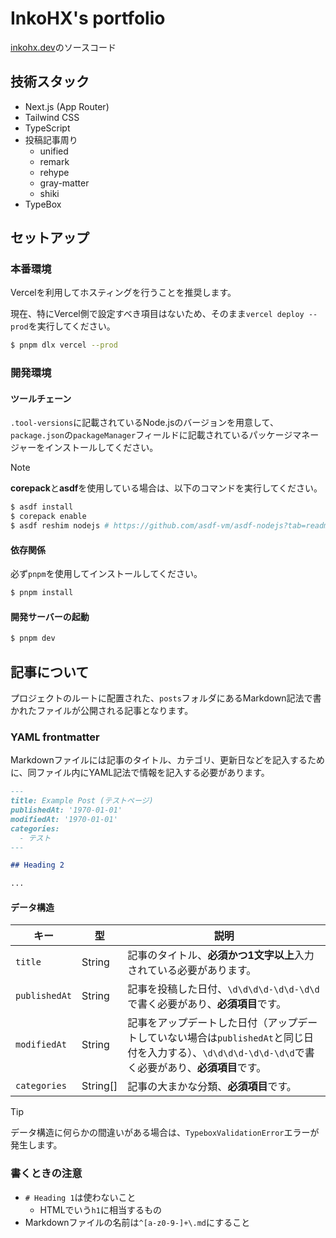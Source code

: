 # InkoHX's portfolio

[inkohx.dev](https://inkohx.dev)のソースコード

## 技術スタック

- Next.js (App Router)
- Tailwind CSS
- TypeScript
- 投稿記事周り
  - unified
  - remark
  - rehype
  - gray-matter
  - shiki
- TypeBox

## セットアップ

### 本番環境

Vercelを利用してホスティングを行うことを推奨します。

現在、特にVercel側で設定すべき項目はないため、そのまま`vercel deploy --prod`を実行してください。

```bash
$ pnpm dlx vercel --prod
```

### 開発環境

#### ツールチェーン

`.tool-versions`に記載されているNode.jsのバージョンを用意して、`package.json`の`packageManager`フィールドに記載されているパッケージマネージャーをインストールしてください。

<!-- prettier-ignore-start -->
> [!NOTE]
> **corepack**と**asdf**を使用している場合は、以下のコマンドを実行してください。
> ```bash
> $ asdf install
> $ corepack enable
> $ asdf reshim nodejs # https://github.com/asdf-vm/asdf-nodejs?tab=readme-ov-file#corepack
> ```
<!-- prettier-ignore-end -->

#### 依存関係

必ず`pnpm`を使用してインストールしてください。

```bash
$ pnpm install
```

#### 開発サーバーの起動

```bash
$ pnpm dev
```

## 記事について

プロジェクトのルートに配置された、`posts`フォルダにあるMarkdown記法で書かれたファイルが公開される記事となります。

### YAML frontmatter

Markdownファイルには記事のタイトル、カテゴリ、更新日などを記入するために、同ファイル内にYAML記法で情報を記入する必要があります。

```markdown
---
title: Example Post (テストページ)
publishedAt: '1970-01-01'
modifiedAt: '1970-01-01'
categories:
  - テスト
---

## Heading 2

...
```

#### データ構造

| キー          | 型       | 説明                                                                                                                                                  |
| ------------- | -------- | ----------------------------------------------------------------------------------------------------------------------------------------------------- |
| `title`       | String   | 記事のタイトル、**必須かつ1文字以上**入力されている必要があります。                                                                                   |
| `publishedAt` | String   | 記事を投稿した日付、`\d\d\d\d-\d\d-\d\d`で書く必要があり、**必須項目**です。                                                                          |
| `modifiedAt`  | String   | 記事をアップデートした日付（アップデートしていない場合は`publishedAt`と同じ日付を入力する）、`\d\d\d\d-\d\d-\d\d`で書く必要があり、**必須項目**です。 |
| `categories`  | String[] | 記事の大まかな分類、**必須項目**です。                                                                                                                |

> [!TIP]
> データ構造に何らかの間違いがある場合は、`TypeboxValidationError`エラーが発生します。

### 書くときの注意

- `# Heading 1`は使わないこと
  - HTMLでいう`h1`に相当するもの
- Markdownファイルの名前は`^[a-z0-9-]+\.md`にすること
